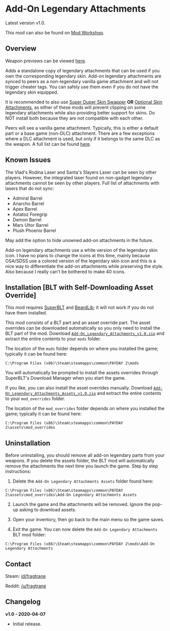 # Add-On Legendary Attachments

Latest version v1.0.

This mod can also be found on [Mod Workshop](https://modworkshop.net/mod/27211).

## Overview

Weapon previews can be viewed [here](https://github.com/fragtrane/Payday-2-Mods/blob/master/Add-On%20Legendary%20Attachments/Weapon%20Previews.md).

Adds a standalone copy of legendary attachments that can be used if you own the corresponding legendary skin. Add-on legendary attachments are synced to peers as a non-legendary vanilla game attachment and will not trigger cheater tags. You can safely use them even if you do not have the legendary skin equipped.

It is recommended to also use [Super Duper Skin Swapper](https://github.com/fragtrane/Payday-2-Mods/tree/master/Super%20Duper%20Skin%20Swapper) **OR** [Optional Skin Attachments](https://github.com/fragtrane/Payday-2-Mods/tree/master/Optional%20Skin%20Attachments), as either of these mods will prevent clipping on some legendary attachments while also providing better support for skins. Do NOT install both because they are not compatible with each other.

Peers will see a vanilla game attachment. Typically, this is either a default part or a base game (non-DLC) attachment. There are a few exceptions where a DLC attachment is used, but only if it belongs to the same DLC as the weapon. A full list can be found [here](https://github.com/fragtrane/Payday-2-Mods/blob/master/Add-On%20Legendary%20Attachments/Based-On%20Parts.md).

## Known Issues

The Vlad's Rodina Laser and Santa's Slayers Laser can be seen by other players. However, the integrated laser found on non-gadget legendary attachments cannot be seen by other players. Full list of attachments with lasers that do not sync:
- Admiral Barrel
- Anarcho Barrel
- Apex Barrel
- Astatoz Foregrip
- Demon Barrel
- Mars Ultor Barrel
- Plush Phoenix Barrel

May add the option to hide unowned add-on attachments in the future.

Add-on legendary attachments use a white version of the legendary skin icon. I have no plans to change the icons at this time, mainly because OSA/SDSS use a colored version of the legendary skin icon and this is a nice way to differentiate the add-on attachments while preserving the style. Also because I really can't be bothered to make 40 icons.

## Installation [BLT with Self-Downloading Asset Override]

This mod requires [SuperBLT](https://superblt.znix.xyz) and [BeardLib](https://modworkshop.net/mod/14924); it will not work if you do not have them installed.

This mod consists of a BLT part and an asset override part. The asset overrides can be downloaded automatically so you only need to install the BLT part of the mod. Download [`Add-On_Legendary_Attachments_v1.0.zip`](https://github.com/fragtrane/Payday-2-Mods/raw/master/Add-On%20Legendary%20Attachments/Add-On_Legendary_Attachments_v1.0.zip) and extract the entire contents to your `mods` folder.

The location of the `mods` folder depends on where you installed the game; typically it can be found here:

```
C:\Program Files (x86)\Steam\steamapps\common\PAYDAY 2\mods
```

You will automatically be prompted to install the assets overrides through SuperBLT's Download Manager when you start the game.

If you like, you can also install the asset overrides manually. Download [`Add-On_Legendary_Attachments_Assets_v1.0.zip`](https://github.com/fragtrane/Payday-2-Mods/raw/master/Add-On%20Legendary%20Attachments/Add-On_Legendary_Attachments_Assets_v1.0.zip) and extract the entire contents to your `mod_overrides` folder.

The location of the `mod_overrides` folder depends on where you installed the game; typically it can be found here:

```
C:\Program Files (x86)\Steam\steamapps\common\PAYDAY 2\assets\mod_overrides
```

## Uninstallation

Before uninstalling, you should remove all add-on legendary parts from your weapons. If you delete the assets folder, the BLT mod will automatically remove the attachments the next time you launch the game. Step by step instructions:

1. Delete the `Add-On Legendary Attachments Assets` folder found here:

```
C:\Program Files (x86)\Steam\steamapps\common\PAYDAY 2\assets\mod_overrides\Add-On Legendary Attachments Assets
```

2. Launch the game and the attachments will be removed. Ignore the pop-up asking to download assets.

3. Open your inventory, then go back to the main menu so the game saves.

4. Exit the game. You can now delete the `Add-On Legendary Attachments` BLT mod folder:

```
C:\Program Files (x86)\Steam\steamapps\common\PAYDAY 2\mods\Add-On Legendary Attachments
```

## Contact

Steam: [id/fragtrane](https://steamcommunity.com/id/fragtrane)

Reddit: [/u/fragtrane](https://www.reddit.com/user/fragtrane)

## Changelog

**v1.0 - 2020-04-07**

- Initial release.
